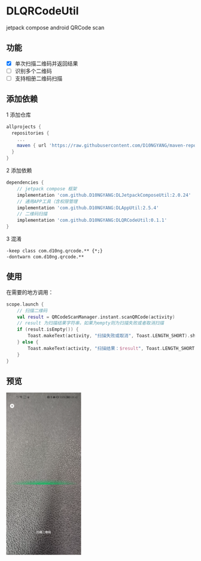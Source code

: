 # DLQRCodeUtil
jetpack compose android QRCode scan

## 功能
- [x] 单次扫描二维码并返回结果
- [ ] 识别多个二维码
- [ ] 支持相册二维码扫描

## 添加依赖
1 添加仓库
```gradle
allprojects {
  repositories {
    ...
    maven { url 'https://raw.githubusercontent.com/D10NGYANG/maven-repo/main/repository'}
  }
}
```

2 添加依赖
```gradle
dependencies {
    // jetpack compose 框架
    implementation 'com.github.D10NGYANG:DLJetpackComposeUtil:2.0.24'
    // 通用APP工具（含权限管理
    implementation 'com.github.D10NGYANG:DLAppUtil:2.5.4'
    // 二维码扫描
    implementation 'com.github.D10NGYANG:DLQRCodeUtil:0.1.1'
}
```
3 混淆
```properties
-keep class com.d10ng.qrcode.** {*;}
-dontwarn com.d10ng.qrcode.**
```
## 使用

在需要的地方调用：

```kotlin
scope.launch {
    // 扫描二维码
    val result = QRCodeScanManager.instant.scanQRCode(activity)
    // result 为扫描结果字符串，如果为empty则为扫描失败或者取消扫描
    if (result.isEmpty()) {
        Toast.makeText(activity, "扫描失败或取消", Toast.LENGTH_SHORT).show()
    } else {
        Toast.makeText(activity, "扫描结果：$result", Toast.LENGTH_SHORT).show()
    }
}
```

## 预览
<img src="https://github.com/D10NGYANG/DLQRCodeUtil/blob/master/image/image1.png" width="200"/>